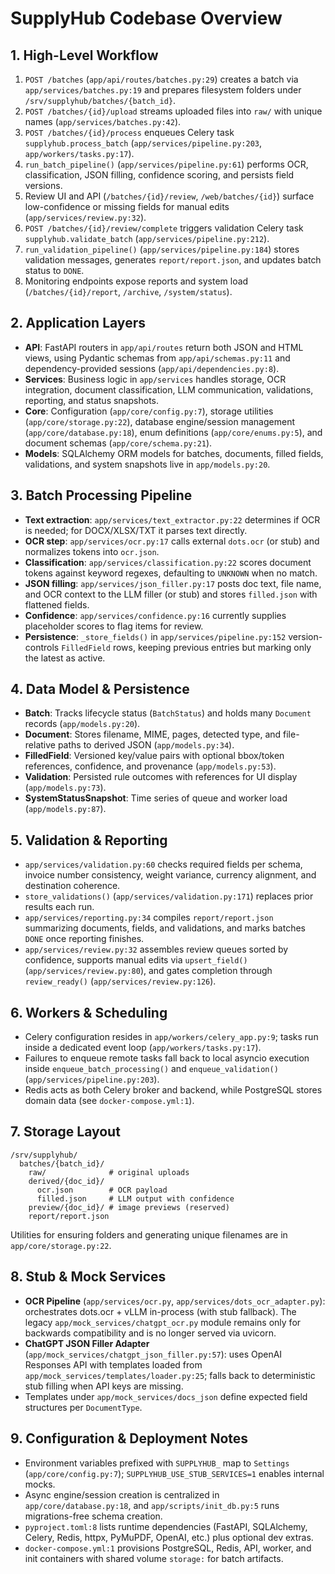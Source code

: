 ﻿# SupplyHub Codebase Overview

## 1. High-Level Workflow
1. `POST /batches` (`app/api/routes/batches.py:29`) creates a batch via `app/services/batches.py:19` and prepares filesystem folders under `/srv/supplyhub/batches/{batch_id}`.
2. `POST /batches/{id}/upload` streams uploaded files into `raw/` with unique names (`app/services/batches.py:42`).
3. `POST /batches/{id}/process` enqueues Celery task `supplyhub.process_batch` (`app/services/pipeline.py:203`, `app/workers/tasks.py:17`).
4. `run_batch_pipeline()` (`app/services/pipeline.py:61`) performs OCR, classification, JSON filling, confidence scoring, and persists field versions.
5. Review UI and API (`/batches/{id}/review`, `/web/batches/{id}`) surface low-confidence or missing fields for manual edits (`app/services/review.py:32`).
6. `POST /batches/{id}/review/complete` triggers validation Celery task `supplyhub.validate_batch` (`app/services/pipeline.py:212`).
7. `run_validation_pipeline()` (`app/services/pipeline.py:184`) stores validation messages, generates `report/report.json`, and updates batch status to `DONE`.
8. Monitoring endpoints expose reports and system load (`/batches/{id}/report`, `/archive`, `/system/status`).

## 2. Application Layers
- **API**: FastAPI routers in `app/api/routes` return both JSON and HTML views, using Pydantic schemas from `app/api/schemas.py:11` and dependency-provided sessions (`app/api/dependencies.py:8`).
- **Services**: Business logic in `app/services` handles storage, OCR integration, document classification, LLM communication, validations, reporting, and status snapshots.
- **Core**: Configuration (`app/core/config.py:7`), storage utilities (`app/core/storage.py:22`), database engine/session management (`app/core/database.py:18`), enum definitions (`app/core/enums.py:5`), and document schemas (`app/core/schema.py:21`).
- **Models**: SQLAlchemy ORM models for batches, documents, filled fields, validations, and system snapshots live in `app/models.py:20`.

## 3. Batch Processing Pipeline
- **Text extraction**: `app/services/text_extractor.py:22` determines if OCR is needed; for DOCX/XLSX/TXT it parses text directly.
- **OCR step**: `app/services/ocr.py:17` calls external `dots.ocr` (or stub) and normalizes tokens into `ocr.json`.
- **Classification**: `app/services/classification.py:22` scores document tokens against keyword regexes, defaulting to `UNKNOWN` when no match.
- **JSON filling**: `app/services/json_filler.py:17` posts doc text, file name, and OCR context to the LLM filler (or stub) and stores `filled.json` with flattened fields.
- **Confidence**: `app/services/confidence.py:16` currently supplies placeholder scores to flag items for review.
- **Persistence**: `_store_fields()` in `app/services/pipeline.py:152` version-controls `FilledField` rows, keeping previous entries but marking only the latest as active.

## 4. Data Model & Persistence
- **Batch**: Tracks lifecycle status (`BatchStatus`) and holds many `Document` records (`app/models.py:20`).
- **Document**: Stores filename, MIME, pages, detected type, and file-relative paths to derived JSON (`app/models.py:34`).
- **FilledField**: Versioned key/value pairs with optional bbox/token references, confidence, and provenance (`app/models.py:53`).
- **Validation**: Persisted rule outcomes with references for UI display (`app/models.py:73`).
- **SystemStatusSnapshot**: Time series of queue and worker load (`app/models.py:87`).

## 5. Validation & Reporting
- `app/services/validation.py:60` checks required fields per schema, invoice number consistency, weight variance, currency alignment, and destination coherence.
- `store_validations()` (`app/services/validation.py:171`) replaces prior results each run.
- `app/services/reporting.py:34` compiles `report/report.json` summarizing documents, fields, and validations, and marks batches `DONE` once reporting finishes.
- `app/services/review.py:32` assembles review queues sorted by confidence, supports manual edits via `upsert_field()` (`app/services/review.py:80`), and gates completion through `review_ready()` (`app/services/review.py:126`).

## 6. Workers & Scheduling
- Celery configuration resides in `app/workers/celery_app.py:9`; tasks run inside a dedicated event loop (`app/workers/tasks.py:17`).
- Failures to enqueue remote tasks fall back to local asyncio execution inside `enqueue_batch_processing()` and `enqueue_validation()` (`app/services/pipeline.py:203`).
- Redis acts as both Celery broker and backend, while PostgreSQL stores domain data (see `docker-compose.yml:1`).

## 7. Storage Layout
```
/srv/supplyhub/
  batches/{batch_id}/
    raw/              # original uploads
    derived/{doc_id}/
      ocr.json        # OCR payload
      filled.json     # LLM output with confidence
    preview/{doc_id}/ # image previews (reserved)
    report/report.json
```
Utilities for ensuring folders and generating unique filenames are in `app/core/storage.py:22`.

## 8. Stub & Mock Services
- **OCR Pipeline** (`app/services/ocr.py`, `app/services/dots_ocr_adapter.py`): orchestrates dots.ocr + vLLM in-process (with stub fallback). The legacy `app/mock_services/chatgpt_ocr.py` module remains only for backwards compatibility and is no longer served via uvicorn.
- **ChatGPT JSON Filler Adapter** (`app/mock_services/chatgpt_json_filler.py:57`): uses OpenAI Responses API with templates loaded from `app/mock_services/templates/loader.py:25`; falls back to deterministic stub filling when API keys are missing.
- Templates under `app/mock_services/docs_json` define expected field structures per `DocumentType`.

## 9. Configuration & Deployment Notes
- Environment variables prefixed with `SUPPLYHUB_` map to `Settings` (`app/core/config.py:7`); `SUPPLYHUB_USE_STUB_SERVICES=1` enables internal mocks.
- Async engine/session creation is centralized in `app/core/database.py:18`, and `app/scripts/init_db.py:5` runs migrations-free schema creation.
- `pyproject.toml:8` lists runtime dependencies (FastAPI, SQLAlchemy, Celery, Redis, httpx, PyMuPDF, OpenAI, etc.) plus optional dev extras.
- `docker-compose.yml:1` provisions PostgreSQL, Redis, API, worker, and init containers with shared volume `storage:` for batch artifacts.
